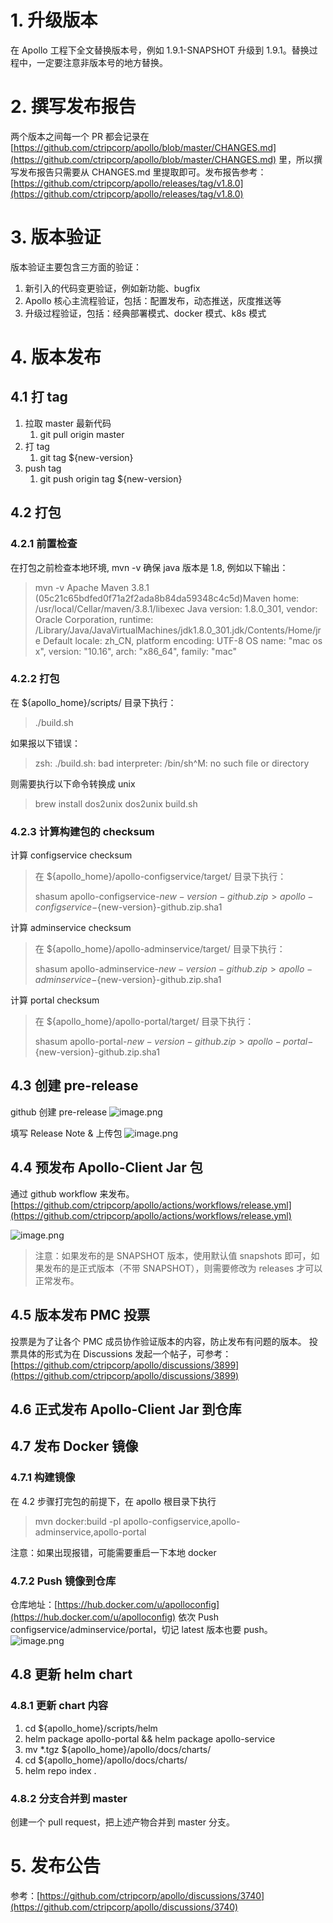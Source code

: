 # 1. 升级版本
在 Apollo 工程下全文替换版本号，例如 1.9.1-SNAPSHOT 升级到 1.9.1。替换过程中，一定要注意非版本号的地方替换。
# 2. 撰写发布报告
两个版本之间每一个 PR 都会记录在 [https://github.com/ctripcorp/apollo/blob/master/CHANGES.md](https://github.com/ctripcorp/apollo/blob/master/CHANGES.md) 里，所以撰写发布报告只需要从 CHANGES.md 里提取即可。发布报告参考：[https://github.com/ctripcorp/apollo/releases/tag/v1.8.0](https://github.com/ctripcorp/apollo/releases/tag/v1.8.0)
​

# 3. 版本验证
版本验证主要包含三方面的验证：

1. 新引入的代码变更验证，例如新功能、bugfix
1. Apollo 核心主流程验证，包括：配置发布，动态推送，灰度推送等
1. 升级过程验证，包括：经典部署模式、docker 模式、k8s 模式



# 4. 版本发布
## 4.1 打 tag

1. 拉取 master 最新代码
   1. git pull origin master  
2. 打 tag
   1. git tag ${new-version}
3. push tag
   1. git push origin tag ${new-version}
## 4.2 打包
### 4.2.1 前置检查
在打包之前检查本地环境, mvn -v 确保 java 版本是 1.8, 例如以下输出：
> mvn -v
> Apache Maven 3.8.1 (05c21c65bdfed0f71a2f2ada8b84da59348c4c5d)Maven home: /usr/local/Cellar/maven/3.8.1/libexec
> Java version: 1.8.0_301, vendor: Oracle Corporation, runtime: /Library/Java/JavaVirtualMachines/jdk1.8.0_301.jdk/Contents/Home/jre
> Default locale: zh_CN, platform encoding: UTF-8
> OS name: "mac os x", version: "10.16", arch: "x86_64", family: "mac"

### 4.2.2 打包
在 ${apollo_home}/scripts/ 目录下执行：
> ./build.sh

如果报以下错误：
> zsh: ./build.sh: bad interpreter: /bin/sh^M: no such file or directory

则需要执行以下命令转换成 unix
> brew install dos2unix
> dos2unix build.sh

### 4.2.3 计算构建包的 checksum

计算 configservice checksum
>在 ${apollo_home}/apollo-configservice/target/ 目录下执行：
> 
>shasum apollo-configservice-${new-version}-github.zip > apollo-configservice-${new-version}-github.zip.sha1

计算 adminservice checksum
>在 ${apollo_home}/apollo-adminservice/target/ 目录下执行：
>
>shasum apollo-adminservice-${new-version}-github.zip > apollo-adminservice-${new-version}-github.zip.sha1

计算 portal checksum
>在 ${apollo_home}/apollo-portal/target/ 目录下执行：  
>
> shasum apollo-portal-${new-version}-github.zip > apollo-portal-${new-version}-github.zip.sha1

## 4.3 创建 pre-release
github 创建 pre-release
![image.png](https://raw.githubusercontent.com/ctripcorp/apollo/master/doc/images/local-development/create-release.png)

填写 Release Note & 上传包
![image.png](https://raw.githubusercontent.com/ctripcorp/apollo/master/doc/images/local-development/fill-release-form.png)

## 4.4 预发布 Apollo-Client Jar 包
通过 github workflow 来发布。
[https://github.com/ctripcorp/apollo/actions/workflows/release.yml](https://github.com/ctripcorp/apollo/actions/workflows/release.yml)

![image.png](https://raw.githubusercontent.com/ctripcorp/apollo/master/doc/images/local-development/publish-sdk.png)

> 注意：如果发布的是 SNAPSHOT 版本，使用默认值 snapshots 即可，如果发布的是正式版本（不带 SNAPSHOT），则需要修改为 releases 才可以正常发布。
## 4.5 版本发布 PMC 投票

投票是为了让各个 PMC 成员协作验证版本的内容，防止发布有问题的版本。
投票具体的形式为在 Discussions 发起一个帖子，可参考：[https://github.com/ctripcorp/apollo/discussions/3899](https://github.com/ctripcorp/apollo/discussions/3899)
## 4.6 正式发布 Apollo-Client Jar 到仓库


## 4.7 发布 Docker 镜像
### 4.7.1 构建镜像
在 4.2 步骤打完包的前提下，在 apollo 根目录下执行
> mvn docker:build -pl apollo-configservice,apollo-adminservice,apollo-portal

注意：如果出现报错，可能需要重启一下本地 docker
### 4.7.2 Push 镜像到仓库
仓库地址：[https://hub.docker.com/u/apolloconfig](https://hub.docker.com/u/apolloconfig)
依次 Push configservice/adminservice/portal，切记 latest 版本也要 push。
![image.png](https://raw.githubusercontent.com/ctripcorp/apollo/master/doc/images/local-development/push-images-to-hub.png)
​

## 4.8 更新 helm chart
### 4.8.1 更新 chart 内容

1. cd ${apollo_home}/scripts/helm
1. helm package apollo-portal && helm package apollo-service
1. mv *.tgz ${apollo_home}/apollo/docs/charts/
1. cd ${apollo_home}/apollo/docs/charts/
1. helm repo index .
### 4.8.2 分支合并到 master
创建一个 pull request，把上述产物合并到 master 分支。
# 5. 发布公告
参考：[https://github.com/ctripcorp/apollo/discussions/3740](https://github.com/ctripcorp/apollo/discussions/3740)


